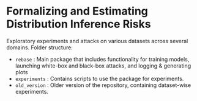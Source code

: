 # Formalizing and Estimating Distribution Inference Risks

Exploratory experiments and attacks on various datasets across several domains.
Folder structure:

- `rebase` : Main package that includes functionality for training models, launching white-box and black-box attacks, and logging & generating plots
- `experiments` : Contains scripts to use the package for experiments.
- `old_version` : Older version of the repository, containing dataset-wise experiments.

